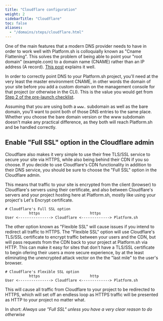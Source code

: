```yaml
---
title: "Cloudflare configuration"
weight: 2
sidebarTitle: "Cloudflare"
toc: false
aliases:
  - "/domains/steps/cloudflare.html"
---
```


One of the main features that a modern DNS provider needs to have in order to work well with Platform.sh is colloquially known as "Cname Flattening".  This solves the problem of being able to point your "root domain" (example.com) to a domain name (CNAME) rather than an IP address (A record).  [This post](https://blog.cloudflare.com/introducing-CNAME-flattening-rfc-compliant-cnames-at-a-domains-root/) explains it well.

In order to correctly point DNS to your Platform.sh project, you'll need at the very least the master environment CNAME, in other words the domain of your site before you add a custom domain on the management console for that project (or otherwise in the CLI).  This is the value you would get from [Step 2 of the pre-launch checklist](/domains/checklist.md).

Assuming that you are using both a `www.` subdomain as well as the bare domain, you'll want to point both of those DNS entries to the same place. Whether you choose the bare domain version or the www subdomain doesn't make any practical difference, as they both will reach Platform.sh and be handled correctly.

## Enable "Full SSL" option in the Cloudflare admin

Cloudflare also makes it very simple to use their free TLS/SSL service to secure your site via HTTPS, while also being behind their CDN if you so choose.  If you decide to use Cloudflare's CDN functionality in addition to their DNS service, you should be sure to choose the "Full SSL" option in the Cloudflare admin.

This means that traffic to your site is encrypted from the client (browser) to Cloudflare's servers using their certificate, and also between Cloudflare's servers and your project hosting here at Platform.sh, mostly like using your project's Let's Encrypt certificate.

```text
# Cloudflare's Full SSL option
		   https                       https
User <---------------> Cloudflare <-------------> Platform.sh
```

The other option known as "Flexible SSL" will cause issues if you intend to redirect all traffic to HTTPS.  The "Flexible SSL" option will use Cloudflare's TLS/SSL certificate to encrypt traffic between your users and the CDN, but will pass requests from the CDN back to your project at Platform.sh via HTTP.  This can make it easy for sites that don't have a TLS/SSL certificate to begin ofering their users a more secure experience, by at the least eliminating the unencrypted attack vector on the the "last mile" to the user's browser.

```text
# Cloudflare's Flexible SSL option
		   https                       http
User <---------------> Cloudflare <-------------> Platform.sh
```

This will cause all traffic from Cloudflare to your project to be redirected to HTTPS, which will set off an endless loop as HTTPS traffic will be presented as HTTP to your project no matter what.

In short: *Always use "Full SSL" unless you have a very clear reason to do otherwise*
